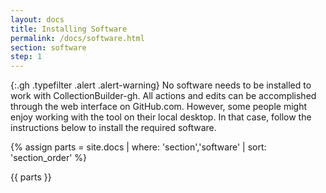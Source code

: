 ```yaml
---
layout: docs
title: Installing Software
permalink: /docs/software.html
section: software
step: 1
---
```


{:.gh .typefilter .alert .alert-warning}
No software needs to be installed to work with CollectionBuilder-gh. All actions and edits can be accomplished through the web interface on GitHub.com. However, some people might enjoy working with the tool on their local desktop. In that case, follow the instructions below to install the required software.

{% assign parts = site.docs | where: 'section','software' | sort: 'section_order' %}

{{ parts }}

